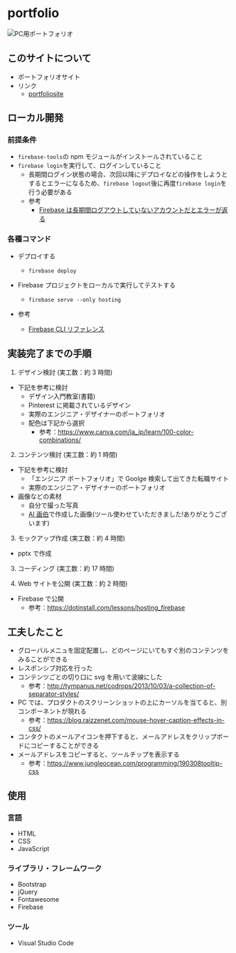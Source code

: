 # portfolio

![PC用ポートフォリオ](../../assets/portfolio_web.png "portfolio_web")

## このサイトについて

- ポートフォリオサイト
- リンク
  - [portfoliosite](https://kurospica.link/)

## ローカル開発

### 前提条件

- `firebase-tools`の npm モジュールがインストールされていること
- `firebase login`を実行して、ログインしていること
  - 長期間ログイン状態の場合、次回以降にデプロイなどの操作をしようとするとエラーになるため、`firebase logout`後に再度`firebase login`を行う必要がある
  - 参考
    - [Firebase は長期間ログアウトしていないアカウントだとエラーが返る](https://iwb.jp/firebase-account-returns-error-not-login-long-time/)

### 各種コマンド

- デプロイする

  - `firebase deploy`

- Firebase プロジェクトをローカルで実行してテストする

  - `firebase serve --only hosting`

- 参考
  - [Firebase CLI リファレンス](https://firebase.google.com/docs/cli?hl=ja#macos)

## 実装完了までの手順

1. デザイン検討 (実工数：約 3 時間)

- 下記を参考に検討
  - デザイン入門教室(書籍)
  - Pinterest に掲載されているデザイン
  - 実際のエンジニア・デザイナーのポートフォリオ
  - 配色は下記から選択
    - 参考：https://www.canva.com/ja_jp/learn/100-color-combinations/

2. コンテンツ検討 (実工数：約 1 時間)

- 下記を参考に検討
  - 「エンジニア ポートフォリオ」で Goolge 検索して出てきた転職サイト
  - 実際のエンジニア・デザイナーのポートフォリオ
- 画像などの素材
  - 自分で撮った写真
  - [AI 画伯](https://ai-art.tokyo/)で作成した画像(ツール使わせていただきました!ありがとうございます)

3. モックアップ作成 (実工数：約 4 時間)

- pptx で作成

3. コーディング (実工数：約 17 時間)

4. Web サイトを公開 (実工数：約 2 時間)

- Firebase で公開
  - 参考：https://dotinstall.com/lessons/hosting_firebase

## 工夫したこと

- グローバルメニュを固定配置し、どのページにいてもすぐ別のコンテンツをみることができる
- レスポンシブ対応を行った
- コンテンツごとの切り口に svg を用いて波線にした
  - 参考：http://tympanus.net/codrops/2013/10/03/a-collection-of-separator-styles/
- PC では、プロダクトのスクリーンショットの上にカーソルを当てると、別コンポーネントが現れる
  - 参考：https://blog.raizzenet.com/mouse-hover-caption-effects-in-css/
- コンタクトのメールアイコンを押下すると、メールアドレスをクリップボードにコピーすることができる
- メールアドレスをコピーすると、ツールチップを表示する
  - 参考：https://www.jungleocean.com/programming/190308tooltip-css

## 使用

### 言語

- HTML
- CSS
- JavaScript

### ライブラリ・フレームワーク

- Bootstrap
- jQuery
- Fontawesome
- Firebase

### ツール

- Visual Studio Code
